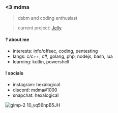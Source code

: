 ### <3 mdma

> dsbm and coding enthusiast

> current project: [Jelly](https://github.com/6kp/Jelly)

#### ? about me
- interests: info/offsec, coding, pentesting
- langs: c/c++, c#, golang, php, nodejs, bash, lua
- learning: kotlin, powershell

#### ! socials
- instagram: hexalogical
- discord: mdma#1000
- snapchat: hexalogical

![gimp-2 10_vq56npB5JH](https://user-images.githubusercontent.com/107227132/186550286-6d456ec6-298d-420d-8121-79bdaa34a147.png)
